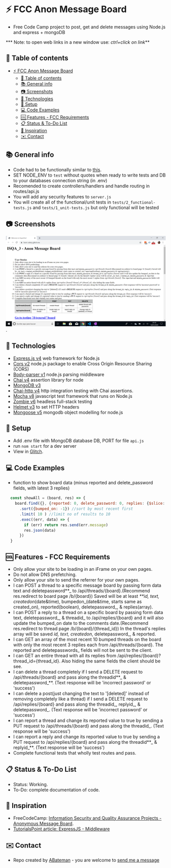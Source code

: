 # :zap: FCC Anon Message Board

* Free Code Camp project to post, get and delete messages using Node.js and express + mongoDB

*** Note: to open web links in a new window use: _ctrl+click on link_**

## :page_facing_up: Table of contents

* [:zap: FCC Anon Message Board](#zap-fcc-anon-message-board)
  * [:page_facing_up: Table of contents](#page_facing_up-table-of-contents)
  * [:books: General info](#books-general-info)
  * [:camera: Screenshots](#camera-screenshots)
  * [:signal_strength: Technologies](#signal_strength-technologies)
  * [:floppy_disk: Setup](#floppy_disk-setup)
  * [:computer: Code Examples](#computer-code-examples)
  * [:cool: Features - FCC Requirements](#cool-features---fcc-requirements)
  * [:clipboard: Status & To-Do List](#clipboard-status--to-do-list)
  * [:clap: Inspiration](#clap-inspiration)
  * [:envelope: Contact](#envelope-contact)

## :books: General info

* Code had to be functionally similar to [this](https://horn-celery.glitch.me/).
* SET NODE_ENV to `test` without quotes when ready to write tests and DB to your databases connection string (in .env)
* Recomended to create controllers/handlers and handle routing in routes/api.js
* You will add any security features to `server.js`
* You will create all of the functional/unit tests in `tests/2_functional-tests.js` and `tests/1_unit-tests.js` but only functional will be tested

## :camera: Screenshots

![Example screenshot](./img/screen.png).

## :signal_strength: Technologies

* [Express.js v4](https://expressjs.com/) web framework for Node.js
* [Cors v2](https://www.npmjs.com/package/cors) node.js package to enable Cross Origin Resource Sharing (CORS)
* [Body-parser v1](https://www.npmjs.com/package/body-parser) node.js parsing middleware
* [Chai v4](https://www.chaijs.com/) assertion library for node
* [MongoDB v3](https://www.mongodb.com/)
* [Chai-http v4](https://www.chaijs.com/plugins/chai-http/) http integration testing with Chai assertions.
* [Mocha v8](https://mochajs.org/) javascript test framework that runs on Node.js
* [Zombie v6](https://www.npmjs.com/package/zombie) headless full-stack testing
* [Helmet v3](https://www.npmjs.com/package/helmet) to set HTTP headers
* [Mongoose v5](https://mongoosejs.com/) mongodb object modelling for node.js

## :floppy_disk: Setup

* Add .env file with MongoDB database DB, PORT for file `api.js`
* run `nom start` for a dev server
* View in [Glitch](https://anon-message-board.glitch.me/).

## :computer: Code Examples

* function to show board data (minus reported and delete_password fields, with latest 3 replies)

```javascript
  const showAll = (board, res) => {
    board.find({}, {reported: 0, delete_password: 0, replies: {$slice: -3} })
      .sort({bumped_on: -1}) //sort by most recent first
      .limit( 10 ) //limit no of results to 10
      .exec((err, data) => {
        if (err) return res.send(err.message)
        res.json(data)
      })
  }
```

## :cool: Features - FCC Requirements

* Only allow your site to be loading in an iFrame on your own pages.
* Do not allow DNS prefetching.
* Only allow your site to send the referrer for your own pages.
* I can POST a thread to a specific message board by passing form data text and deletepassword**_ to /api/threads/{board}.(Recommend res.redirect to board page /b/{board}) Saved will be at least _**id, text, createdon_(date&time), bumpedon_(date&time, starts same as created_on), reported(boolean), deletepassword_, & replies(array).
* I can POST a reply to a thread on a specific board by passing form data text, deletepassword_, & threadid_ to /api/replies/{board} and it will also update the bumped_on date to the comments date.(Recommend res.redirect to thread page /b/{board}/{thread_id}) In the thread's replies array will be saved _id, text, createdon_, deletepassword_, & reported.
* I can GET an array of the most recent 10 bumped threads on the board with only the most recent 3 replies each from /api/threads/{board}. The reported and deletepasswords_ fields will not be sent to the client.
* I can GET an entire thread with all its replies from /api/replies/{board}?thread_id={thread_id}. Also hiding the same fields the client should be see.
* I can delete a thread completely if I send a DELETE request to /api/threads/{board} and pass along the threadid**_ & deletepassword_**. (Text response will be 'incorrect password' or 'success')
* I can delete a post(just changing the text to '[deleted]' instead of removing completely like a thread) if I send a DELETE request to /api/replies/{board} and pass along the threadid_, replyid_, & deletepassword_. (Text response will be 'incorrect password' or 'success')
* I can report a thread and change its reported value to true by sending a PUT request to /api/threads/{board} and pass along the threadid_. (Text response will be 'success')
* I can report a reply and change its reported value to true by sending a PUT request to /api/replies/{board} and pass along the threadid**_ & replyid_**. (Text response will be 'success')
* Complete functional tests that wholly test routes and pass.

## :clipboard: Status & To-Do List

* Status: Working.
* To-Do: complete documentation of code.

## :clap: Inspiration

* FreeCodeCamp: [Information Security and Quality Assurance Projects - Anonymous Message Board](https://www.freecodecamp.org/learn/information-security-and-quality-assurance/information-security-and-quality-assurance-projects/anonymous-message-board).
* [TutorialsPoint article: ExpressJS - Middleware](https://www.tutorialspoint.com/expressjs/expressjs_middleware.htm)

## :envelope: Contact

* Repo created by [ABateman](https://www.andrewbateman.org) - you are welcome to [send me a message](https://andrewbateman.org/contact)
